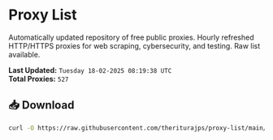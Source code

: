 # Proxy List

Automatically updated repository of free public proxies. Hourly refreshed HTTP/HTTPS proxies for web scraping, cybersecurity, and testing. Raw list available.

**Last Updated:** `Tuesday 18-02-2025 08:19:38 UTC`  
**Total Proxies:** `527`

## 📥 Download
```bash
curl -O https://raw.githubusercontent.com/theriturajps/proxy-list/main/proxies.txt
